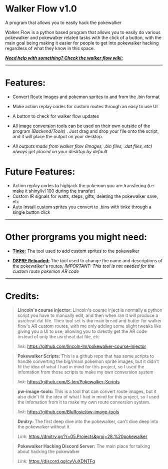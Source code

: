 # Walker Flow v1.0
A program that allows you to easily hack the pokewalker

Walker Flow is a python based program that allows you to easily do various pokewalker and pokewalker related tasks with the click of a button, with the main goal being making it easier for people to get into pokewalker hacking regardless of what they know in this space.

[**_Need help with something? Check the walker flow wiki:_**](https://github.com/SnailDot/Walker-Flow/wiki)

----------------------
# Features:
- Convert Route Images and pokemon sprites to and from the .bin format
- Make action replay codes for custom routes through an easy to use UI
- A button to check for walker flow updates

- All image conversion tools can be used on their own outside of the program *(Backend/Tools)* . Just drag and drop your file onto the script, and it will place the output on your desktop.

- *All outputs made from walker flow (Images, .bin files, .dat files, etc) always get placed on your desktop by default*
  
# Future Features:
- Action replay codes to highjack the pokemon you are transfering (i.e make it shiny/lvl 100 during the transfer)
- Custom IR signals for watts, steps, gifts, deleting the pokewalker save, etc
- Auto install custom sprites you convert to .bins with tinke through a single button click

----------------------

# Other prorgrams you might need:
- [**Tinke:**](https://github.com/pleonex/tinke) The tool used to add custom sprites to the pokewalker

- [**DSPRE Reloaded:**](https://github.com/AdAstra-LD/DS-Pokemon-Rom-Editor/releases) The tool used to change the name and descriptions of the pokewalker's routes. *IMPORTANT:* *This tool is not needed for the custom route pokemon AR code*

_____________________________________
# Credits:

> **Lincoln's course injector:** Lincoln's course inject is normally a python script you have to manually edit, and then when ran it will produce a usrcheat.dat file. Their tool set is the main bread and butter for walker flow's AR custom routes, with me only adding some slight tweaks like giving you a UI to use, allowing you to directly get the AR code instead of only the usrcheat.dat file, etc
>
> *link:* https://github.com/lincoln-lm/pokewalker-course-injector

> **Pokewalker Scripts:** This is a github repo that has some scripts to handle converting the big//main pokemon sprite images, but it didn't fit the idea of what I had in mind for this project, so I used the infomation from those scripts to make my own conversion system
>
> *link:* https://github.com/S-len/Pokewalker-Scripts

> **pw-image-tools:** This is a tool that can convert route images, but it also didn't fit the idea of what I had in mind for this project, so I used the infomation from it to make my own route conversion system.
>
> *link:* https://github.com/BluRosie/pw-image-tools

> **Dmitry:** The first deep dive into the pokewalker, can't dive deep into the pokewalker without it.
> 
> *Link:* https://dmitry.gr/?r=05.Projects&proj=28.%20pokewalker

> **Pokewalker Hacking Discord Server:** The main place for talking about hacking the pokewalker
> 
> *Link:* https://discord.gg/cyVuXDNTFq
